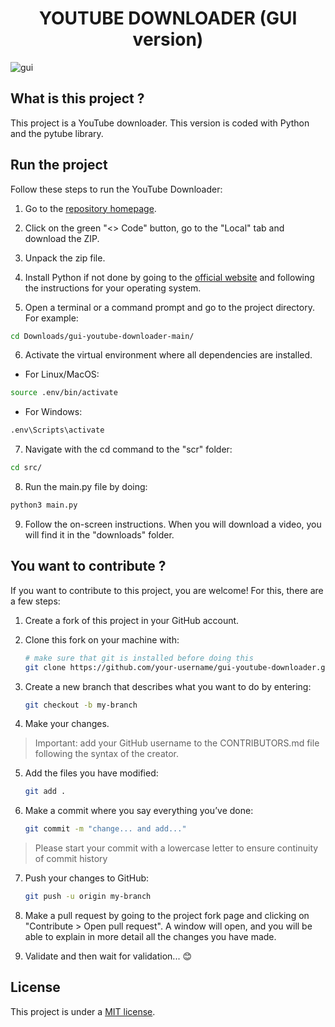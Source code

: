 <h1 align="center">YOUTUBE DOWNLOADER (GUI version)</h1>

![gui](https://github.com/timotheeMM/gui-youtube-downloader/assets/143833750/61e9a05a-7a56-490f-af88-2b2e6e541601)

## What is this project ?

This project is a YouTube downloader. This version is coded with Python and the pytube library.

## Run the project

Follow these steps to run the YouTube Downloader:

1. Go to the [repository homepage](https://github.com/timotheeMM/gui-youtube-downloader).

2. Click on the green "<> Code" button, go to the "Local" tab and download the ZIP.

3. Unpack the zip file.

4. Install Python if not done by going to the [official website](https://www.python.org/downloads/) and following the instructions for your operating system.

5. Open a terminal or a command prompt and go to the project directory. For example: 

```sh
cd Downloads/gui-youtube-downloader-main/
```

6. Activate the virtual environment where all dependencies are installed.

* For Linux/MacOS:

```sh
source .env/bin/activate
```

* For Windows:

```sh
.env\Scripts\activate
```

7. Navigate with the cd command to the "scr" folder:

```sh
cd src/
```

8. Run the main.py file by doing:

```sh
python3 main.py
```

9. Follow the on-screen instructions. When you will download a video, you will find it in the "downloads" folder.

## You want to contribute ?

If you want to contribute to this project, you are welcome! For this, there are a few steps:

1. Create a fork of this project in your GitHub account.

2. Clone this fork on your machine with:

    ```sh
    # make sure that git is installed before doing this
    git clone https://github.com/your-username/gui-youtube-downloader.git
    ```

3. Create a new branch that describes what you want to do by entering:

    ```sh
    git checkout -b my-branch
    ```

4. Make your changes.

> Important: add your GitHub username to the CONTRIBUTORS.md file following the syntax of the creator.

5. Add the files you have modified:

    ```sh
    git add .
    ```

6. Make a commit where you say everything you’ve done:

    ```sh
    git commit -m "change... and add..."
    ```

> Please start your commit with a lowercase letter to ensure continuity of commit history

7. Push your changes to GitHub:

    ```sh
    git push -u origin my-branch
    ```

8. Make a pull request by going to the project fork page and clicking on "Contribute > Open pull request". A window will open, and you will be able to explain in more detail all the changes you have made.

9. Validate and then wait for validation... :blush:

## License

This project is under a [MIT license](https://github.com/timotheeMM/gui-youtube-downloader/blob/main/LICENSE).
